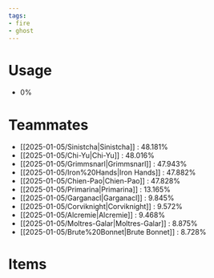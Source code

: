 ```yaml
---
tags:
- fire
- ghost
---
```

# Usage
- 0%
# Teammates
- [[2025-01-05/Sinistcha|Sinistcha]] : 48.181%
- [[2025-01-05/Chi-Yu|Chi-Yu]] : 48.016%
- [[2025-01-05/Grimmsnarl|Grimmsnarl]] : 47.943%
- [[2025-01-05/Iron%20Hands|Iron Hands]] : 47.882%
- [[2025-01-05/Chien-Pao|Chien-Pao]] : 47.828%
- [[2025-01-05/Primarina|Primarina]] : 13.165%
- [[2025-01-05/Garganacl|Garganacl]] : 9.845%
- [[2025-01-05/Corviknight|Corviknight]] : 9.572%
- [[2025-01-05/Alcremie|Alcremie]] : 9.468%
- [[2025-01-05/Moltres-Galar|Moltres-Galar]] : 8.875%
- [[2025-01-05/Brute%20Bonnet|Brute Bonnet]] : 8.728%
# Items